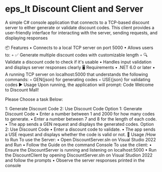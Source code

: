 # eps_lt Discount  Client and Server
A simple C# console application that connects to a TCP-based discount server to either generate or validate discount codes. This client provides a user-friendly interface for interacting with the server, sending requests, and displaying responses

📦 Features
    • Connects to a local TCP server on port 5000
    • Allows users to:
        ◦ ✅ Generate multiple discount codes with customizable length
        ◦ 🔍 Validate a discount code to check if it's usable
    • Handles input validation and displays server responses clearly
🖥️ Requirements
    • .NET 6.0 or later
    • A running TCP server on localhost:5000 that understands the following commands:
        ◦ GEN{json} for generating codes
        ◦ USE{json} for validating codes
▶️ Usage
Upon running, the application will prompt:
Code
Welcome to Discount Mall!

Please Choose a task Below:

1: Generate Discount Code
2: Use Discount Code
Option 1: Generate Discount Code
    • Enter a number between 1 and 2000 for how many codes to generate.
    • Enter a number between 7 and 8 for the length of each code.
    • The app sends a GEN request and displays the generated codes.
Option 2: Use Discount Code
    • Enter a discount code to validate.
    • The app sends a USE request and displays whether the code is valid or not.
🧪 Usage /How to Run
To use the Server:
    • Open DiscountServer.sln on Visual Studio 2022 and Run 
    • Follow the Guide on the command Console
To use the client:
    • Ensure the DiscountServer is running and listening on localhost:5000
    • Run the DiscountClient by opening DiscountServer.sln on Visual Studion 2022 and follow the prompts
    • Observe the server responses printed in the console
